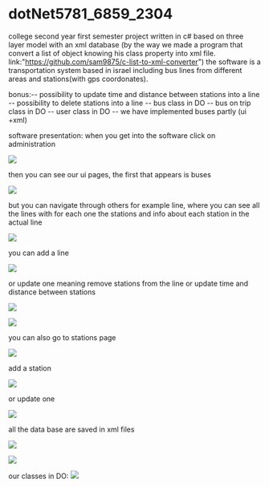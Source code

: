 # dotNet5781_6859_2304
college second year first semester project
written in c# based on three layer model with an xml database
(by the way we made a program that convert a list of object knowing his class property into xml file. link:"https://github.com/sam9875/c-list-to-xml-converter")
the software is a transportation system based in israel including bus lines from different areas and stations(with gps coordonates).

bonus:-- possibility to update time and distance between stations into a line 
      -- possibility to delete stations into a line 
      -- bus class in DO
      -- bus on trip class in DO
      -- user class in DO
      -- we have implemented buses partly (ui +xml)

software presentation:
when you get into the software click on administration 

![](img/1.PNG)

then you can see our ui pages, the first that appears is buses

![](img/2.PNG)

but you can navigate through others for example line, where you can see all the lines with for each one the stations and info about each station in the actual line

![](img/3.PNG)

you can add a line

![](img/4.PNG)

or update one meaning remove stations from the line or update time and distance between stations

![](img/5.PNG)

![](img/6.PNG)

you can also go to stations page

![](img/7.PNG)

add a station

![](img/8.PNG)

or update one

![](img/9.PNG)

all the data base are saved in xml files 

![](img/10.PNG)

![](img/Capture.PNG)

our classes in DO:
![](img/class.PNG)







